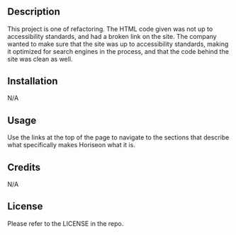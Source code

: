 # <css-demo-site>

## Description

This project is one of refactoring. The HTML code given was not up to accessibility standards, and had a broken link on the site.
The company wanted to make sure that the site was up to accessibility standards, making it optimized for search engines in the process, and that the code behind the site was clean as well.

## Installation

N/A

## Usage

Use the links at the top of the page to navigate to the sections that describe what specifically makes Horiseon what it is.

## Credits

N/A

## License

Please refer to the LICENSE in the repo.


